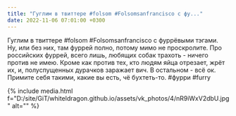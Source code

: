 ```yaml
---
title: "Гуглим в твиттере #folsom #Folsomsanfrancisco с фу..."
date: 2022-11-06 07:01:00 +0300
---
```


Гуглим в твиттере #folsom #Folsomsanfrancisco с фуррёвыми тэгами. Ну, или без них, там фуррей полно, потому мимо не проскролите.
Про российских фуррей, всего лишь, любящих собак трахоть - ничего против не имею. Кроме как против тех, кто людям яйца отрезает, жрёт их, и, полуспущенных дурачков заражает вич. В остальном - всё ок.
Примите себя такими, какие вы есть, чё бухтеть-то.
#фурри #furry

{% include media.html f="D:/site/GiT/whiteldragon.github.io/assets/vk_photos/4/nR9iWxV2dbU.jpg" alt="" %}
